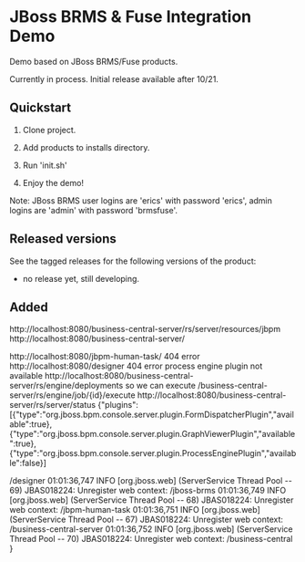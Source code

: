 JBoss BRMS & Fuse Integration Demo
==================================

Demo based on JBoss BRMS/Fuse products.

Currently in process.  Initial release available after 10/21.

Quickstart
----------

1. Clone project.

2. Add products to installs directory.

3. Run 'init.sh'

4. Enjoy the demo!

Note: JBoss BRMS user logins are 'erics' with password 'erics', admin logins are 'admin' with password 'brmsfuse'.


Released versions
-----------------

See the tagged releases for the following versions of the product:

- no release yet, still developing.


Added
---------------------
http://localhost:8080/business-central-server/rs/server/resources/jbpm
http://localhost:8080/business-central-server/

http://localhost:8080/jbpm-human-task/ 404 error
http://localhost:8080/designer 404 error
process engine plugin not available http://localhost:8080/business-central-server/rs/engine/deployments
so we can execute /business-central-server/rs/engine/job/{id}/execute
http://localhost:8080/business-central-server/rs/server/status
{"plugins":[{"type":"org.jboss.bpm.console.server.plugin.FormDispatcherPlugin","available":true},{"type":"org.jboss.bpm.console.server.plugin.GraphViewerPlugin","available":true},{"type":"org.jboss.bpm.console.server.plugin.ProcessEnginePlugin","available":false}]

/designer
01:01:36,747 INFO  [org.jboss.web] (ServerService Thread Pool -- 69) JBAS018224: Unregister web context: /jboss-brms
01:01:36,749 INFO  [org.jboss.web] (ServerService Thread Pool -- 68) JBAS018224: Unregister web context: /jbpm-human-task
01:01:36,751 INFO  [org.jboss.web] (ServerService Thread Pool -- 67) JBAS018224: Unregister web context: /business-central-server
01:01:36,752 INFO  [org.jboss.web] (ServerService Thread Pool -- 70) JBAS018224: Unregister web context: /business-central
}

